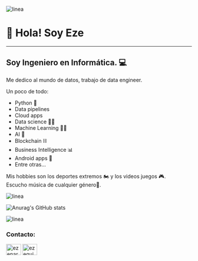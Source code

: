 ![linea](http://treefactory.com.ar/images/line2.png)
# 👋 Hola! Soy Eze
---
## Soy Ingeniero en Informática. 💻

Me dedico al mundo de datos, trabajo de data engineer.

Un poco de todo:
* Python 🐍
* Data pipelines
* Cloud apps
* Data science 👨‍🔬
* Machine Learning 👨‍💻
* AI 🤖
* Blockchain ⛓️
* Business Intelligence 📊
* Android apps 📱
* Entre otras...  

  
Mis hobbies son los deportes extremos 🏍️ y los videos juegos 🎮.  
Escucho música de cualquier género🎵. 


![linea](http://treefactory.com.ar/images/line2.png)

![Anurag's GitHub stats](https://github-readme-stats.vercel.app/api?username=ezeparziale&show_icons=true&theme=dracula)

![linea](http://treefactory.com.ar/images/line2.png)

<h3 align="left">Contacto:</h3>
<p align="left">
<a href="https://twitter.com/ezeparziale" target="blank"><img align="center" src="https://raw.githubusercontent.com/rahuldkjain/github-profile-readme-generator/master/src/images/icons/Social/twitter.svg" alt="ezeparziale" height="30" width="40" /></a>
<a href="https://linkedin.com/in/ezequielparziale" target="blank"><img align="center" src="https://raw.githubusercontent.com/rahuldkjain/github-profile-readme-generator/master/src/images/icons/Social/linked-in-alt.svg" alt="ezequielparziale" height="30" width="40" /></a>
</p>
